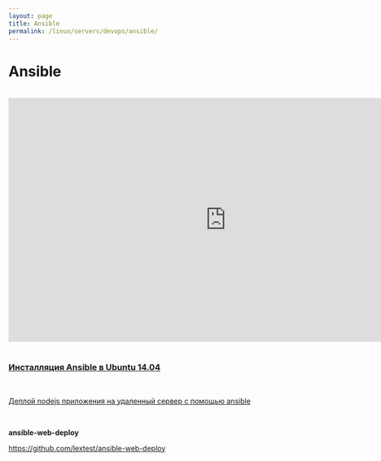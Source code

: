```yaml
---
layout: page
title: Ansible
permalink: /linux/servers/devops/ansible/
---
```


# Ansible

<br/>

<div align="center">
    <iframe width="853" height="480" src="https://www.youtube.com/embed/iVWmbStE1MM" frameborder="0" allowfullscreen></iframe>
</div>

<br/>

### [Инсталляция Ansible в Ubuntu 14.04](/linux/servers/devops/ansible/installation/)

<br/>

[Деплой nodejs приложения на удаленный сервер с помощью ansible](/linux/servers/virtual/vagrant/deploy-node-app-by-ansible/)

<br/>

**ansible-web-deploy**

https://github.com/lextest/ansible-web-deploy
